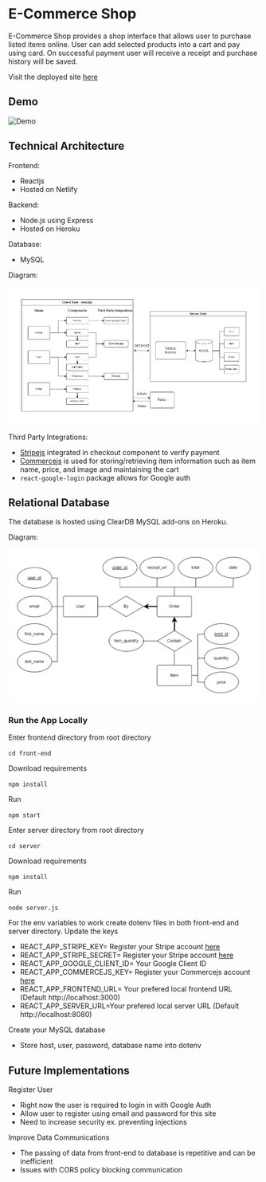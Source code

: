 # E-Commerce Shop

E-Commerce Shop provides a shop interface that allows user to purchase listed items online.
User can add selected products into a cart and pay using card. On successful payment user will receive a receipt and purchase history will be saved.

Visit the deployed site [here](https://mhcheng-shop.netlify.app/)

## Demo
![Demo](Documentation/Shop.gif)

## Technical Architecture 

Frontend: 
 - Reactjs
 - Hosted on Netlify

Backend:
 - Node.js using Express
 - Hosted on Heroku

Database:
 - MySQL

Diagram:

![Technical Architecture](Documentation/Architecture.png)

Third Party Integrations:
- [Stripejs](https://stripe.com/) integrated in checkout component to verify payment
- [Commercejs](https://commercejs.com/) is used for storing/retrieving item information such as item name, price, and image and maintaining the cart
- `react-google-login` package allows for Google auth

## Relational Database
The database is hosted using ClearDB MySQL add-ons on Heroku.

Diagram:

![ER-Diagram](Documentation/ER-Diagram.png)

### Run the App Locally

Enter frontend directory from root directory

`cd front-end`

Download requirements

`npm install`

Run

`npm start`

Enter server directory from root directory

`cd server`

Download requirements

`npm install`

Run

`node server.js`

For the env variables to work create dotenv files in both front-end and server directory.
Update the keys
- REACT_APP_STRIPE_KEY= Register your Stripe account [here](https://stripe.com/) 
- REACT_APP_STRIPE_SECRET= Register your Stripe account [here](https://stripe.com/)
- REACT_APP_GOOGLE_CLIENT_ID= Your Google Client ID
- REACT_APP_COMMERCEJS_KEY= Register your Commercejs account [here](https://commercejs.com/)
- REACT_APP_FRONTEND_URL= Your prefered local frontend URL (Default http://localhost:3000)
- REACT_APP_SERVER_URL=Your prefered local server URL (Default http://localhost:8080)

Create your MySQL database
- Store host, user, password, database name into dotenv

## Future Implementations

Register User
- Right now the user is required to login in with Google Auth
- Allow user to register using email and password for this site
- Need to increase security ex. preventing injections

Improve Data Communications
- The passing of data from front-end to database is repetitive and can be inefficient
- Issues with CORS policy blocking communication
